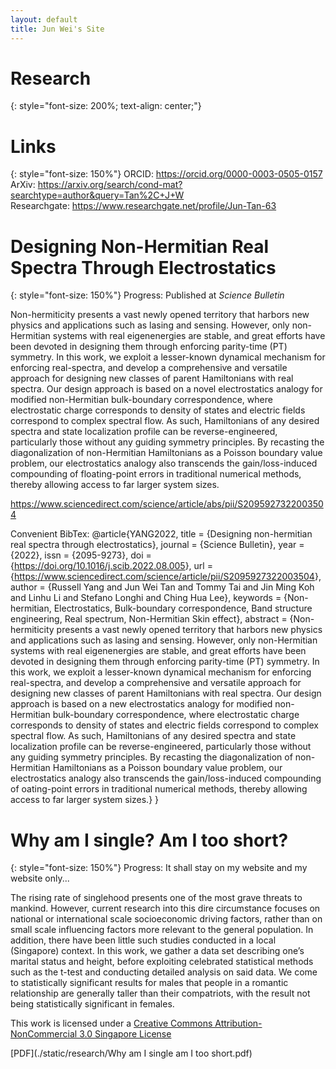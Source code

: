 ```yaml
---
layout: default
title: Jun Wei's Site
---
```


# Research
{: style="font-size: 200%; text-align: center;"}

# Links
{: style="font-size: 150%"}
ORCID: <https://orcid.org/0000-0003-0505-0157> <br>
ArXiv: <https://arxiv.org/search/cond-mat?searchtype=author&query=Tan%2C+J+W> <br>
Researchgate: <https://www.researchgate.net/profile/Jun-Tan-63>

# Designing Non-Hermitian Real Spectra Through Electrostatics
{: style="font-size: 150%"}
Progress: Published at <em>Science Bulletin</em>

Non-hermiticity presents a vast newly opened territory that harbors new physics and applications such as lasing and sensing. However, only non-Hermitian systems with real eigenenergies are stable, and great efforts have been devoted in designing them through enforcing parity-time (PT) symmetry. In this work, we exploit a lesser-known dynamical mechanism for enforcing real-spectra, and develop a comprehensive and versatile approach for designing new classes of parent Hamiltonians with real spectra. Our design approach is based on a novel electrostatics analogy for modified non-Hermitian bulk-boundary correspondence, where electrostatic charge corresponds to density of states and electric fields correspond to complex spectral flow. As such, Hamiltonians of any desired spectra and state localization profile can be reverse-engineered, particularly those without any guiding symmetry principles. By recasting the diagonalization of non-Hermitian Hamiltonians as a Poisson boundary value problem, our electrostatics analogy also transcends the gain/loss-induced compounding of floating-point errors in traditional numerical methods, thereby allowing access to far larger system sizes.

<https://www.sciencedirect.com/science/article/abs/pii/S2095927322003504>

Convenient BibTex:
@article{YANG2022,
title = {Designing non-hermitian real spectra through electrostatics},
journal = {Science Bulletin},
year = {2022},
issn = {2095-9273},
doi = {<https://doi.org/10.1016/j.scib.2022.08.005>},
url = {<https://www.sciencedirect.com/science/article/pii/S2095927322003504>},
author = {Russell Yang and Jun Wei Tan and Tommy Tai and Jin Ming Koh and Linhu Li and Stefano Longhi and Ching Hua Lee},
keywords = {Non-hermitian, Electrostatics, Bulk-boundary correspondence, Band structure engineering, Real spectrum, Non-Hermitian Skin effect},
abstract = {Non-hermiticity presents a vast newly opened territory that harbors new physics and applications such as lasing and sensing. However, only non-Hermitian systems with real eigenenergies are stable, and great efforts have been devoted in designing them through enforcing parity-time (PT) symmetry. In this work, we exploit a lesser-known dynamical mechanism for enforcing real-spectra, and develop a comprehensive and versatile approach for designing new classes of parent Hamiltonians with real spectra. Our design approach is based on a new electrostatics analogy for modified non-Hermitian bulk-boundary correspondence, where electrostatic charge corresponds to density of states and electric fields correspond to complex spectral flow. As such, Hamiltonians of any desired spectra and state localization profile can be reverse-engineered, particularly those without any guiding symmetry principles. By recasting the diagonalization of non-Hermitian Hamiltonians as a Poisson boundary value problem, our electrostatics analogy also transcends the gain/loss-induced compounding of oating-point errors in traditional numerical methods, thereby allowing access to far larger system sizes.}
}

# Why am I single? Am I too short?
{: style="font-size: 150%"}
Progress: It shall stay on my website and my website only...

The rising rate of singlehood presents one of the most grave threats to mankind. However, current research into this dire circumstance focuses on national or international scale socioeconomic driving factors, rather than on small scale influencing factors more relevant to the general population. In addition, there have been little such studies conducted in a local (Singapore) context. In this work, we gather a data set describing one’s marital status and height, before exploiting celebrated statistical methods such as the t-test and conducting detailed analysis on said data. We come to statistically significant results for males that people in a romantic relationship are generally taller than their compatriots, with the result not being statistically significant in females.

This work is licensed under a [Creative Commons Attribution-NonCommercial 3.0 Singapore License](https://creativecommons.org/licenses/by-nc/3.0/sg/legalcode)

[PDF](./static/research/Why am I single am I too short.pdf)